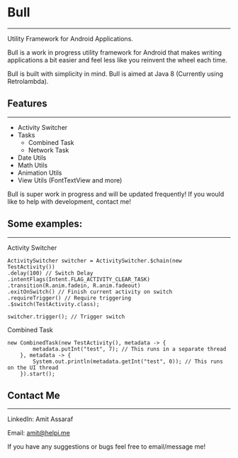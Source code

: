
# Bull
---------
Utility Framework for Android Applications.

Bull is a work in progress utility framework for Android that makes writing applications a bit easier and feel less like you reinvent the wheel each time.

Bull is built with simplicity in mind. 
Bull is aimed at Java 8 (Currently using Retrolambda).

Features
------------
--------------
 - Activity Switcher
 - Tasks
	 - Combined Task
	 - Network Task
 - Date Utils
 - Math Utils
 - Animation Utils
 - View Utils (FontTextView and more)

Bull is super work in progress and will be updated frequently! If you would like to help with development, contact me!

Some examples:
-----------------------
---------------------------
Activity Switcher

    ActivitySwitcher switcher = ActivitySwitcher.$chain(new TestActivity())
	.delay(100) // Switch Delay
	.intentFlags(Intent.FLAG_ACTIVITY_CLEAR_TASK) 
	.transition(R.anim.fadein, R.anim.fadeout)
	.exitOnSwitch() // Finish current activity on switch
	.requireTrigger() // Require triggering
	.$switch(TestActivity.class);
    
    switcher.trigger(); // Trigger switch

Combined Task

    new CombinedTask(new TestActivity(), metadata -> {
            metadata.putInt("test", 7); // This runs in a separate thread
        }, metadata -> {
            System.out.println(metadata.getInt("test", 0)); // This runs on the UI thread
        }).start();


Contact Me
----------
------------
LinkedIn: Amit Assaraf

Email: amit@helpi.me

If you have any suggestions or bugs feel free to email/message me!